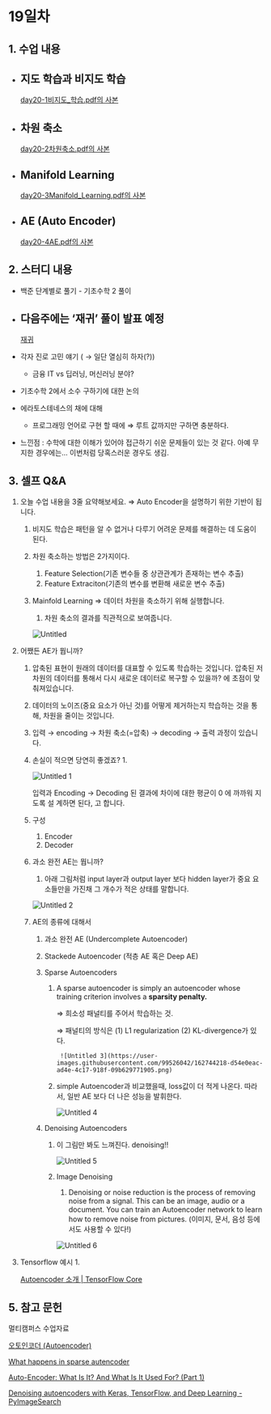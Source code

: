 # 19일차

## 1. 수업 내용

- 지도 학습과 비지도 학습
    - 
    
    [day20-1비지도_학습.pdf의 사본](https://drive.google.com/file/d/1xvWBYJhY_jRaaJCH8K5zC8JAQSfHAoO9/view?usp=drivesdk)
    
- 차원 축소
    - 
    
    [day20-2차원축소.pdf의 사본](https://drive.google.com/file/d/1_T2XQXXWhG5ITGWMjRKFEOjXJ4MSieAC/view?usp=drivesdk)
    
- Manifold Learning
    - 
    
    [day20-3Manifold_Learning.pdf의 사본](https://drive.google.com/file/d/1QQ80fQ6VbOkws92f0m6Zynvn9wyLq2xJ/view?usp=drivesdk)
    
- AE (Auto Encoder)
    - 
    
    [day20-4AE.pdf의 사본](https://drive.google.com/file/d/1EG6gnJ615wXDBUn5nm9vTpU_c6bemGMO/view?usp=drivesdk)
    

## 2. 스터디 내용

- 백준 단계별로 풀기 - 기초수학 2 풀이
- 다음주에는 ‘재귀’ 풀이 발표 예정
    - 
    
    [재귀](https://www.acmicpc.net/step/19)
    
- 각자 진로 고민 얘기 ( → 일단 열심히 하자(?))
    - 금융 IT  vs 딥러닝, 머신러닝 분야?
- 기초수학 2에서 소수 구하기에 대한 논의
- 에라토스테네스의 채에 대해
    - 프로그래밍 언어로 구현 할 때에 ⇒ 루트 값까지만 구하면 충분하다.

[](https://ko.wikipedia.org/wiki/%EC%97%90%EB%9D%BC%ED%86%A0%EC%8A%A4%ED%85%8C%EB%84%A4%EC%8A%A4%EC%9D%98_%EC%B2%B4)

- 느낀점 : 수학에 대한 이해가 있어야 접근하기 쉬운 문제들이 있는 것 같다. 아예 무지한 경우에는... 이번처럼 당혹스러운 경우도 생김.

## 3. 셀프 Q&A

1. 오늘 수업 내용을 3줄 요약해보세요. ⇒ Auto Encoder을 설명하기 위한 기반이 됩니다.
    1. 비지도 학습은 패턴을 알 수 없거나 다루기 어려운 문제를 해결하는 데 도움이 된다.
    2. 차원 축소하는 방법은 2가지이다. 
        1. Feature Selection(기존 변수들 중 상관관계가 존재하는 변수 추출)
        2. Feature Extraciton(기존의 변수를 변환해 새로운 변수 추출)
    3. Mainfold Learning ⇒ 데이터 차원을 축소하기 위해 실행합니다.
        1. 차원 축소의 결과를 직관적으로 보여줍니다.
        
        ![Untitled](https://user-images.githubusercontent.com/99526042/162744189-bd4432c8-85e0-4e7c-8068-4b7dc181e4f4.png)        
    
2. 어쨌든 AE가 뭡니까?
    1. 압축된 표현이 원래의 데이터를 대표할 수 있도록 학습하는 것입니다. 압축된 저차원의 데이터를 통해서 다시 새로운 데이터로 복구할 수 있을까? 에 초점이 맞춰져있습니다.
    2. 데이터의 노이즈(중요 요소가 아닌 것)를 어떻게 제거하는지 학습하는 것을 통해, 차원을 줄이는 것입니다.
    3. 입력 → encoding → 차원 축소(=압축) → decoding → 출력 과정이 있습니다.
    4. 손실이 적으면 당연히 좋겠죠?
        1. 
        
        ![Untitled 1](https://user-images.githubusercontent.com/99526042/162744211-799f4d4e-9efe-425b-9913-5b7f80f4f616.png)

        
        입력과 Encoding → Decoding 된 결과에 차이에 대한 평균이 0 에 까까워 지도록 설
        계하면 된다, 고 합니다.
        
    5. 구성
        1. Encoder
        2. Decoder 
    
    1. 과소 완전 AE는 뭡니까?
        1. 아래 그림처럼 input layer과 output layer 보다 hidden layer가 중요 요소들만을 가진채 그 개수가 적은 상태를 말합니다. 
            
          ![Untitled 2](https://user-images.githubusercontent.com/99526042/162744214-af392119-7ea3-4f12-bb51-e612bb9a72ba.png)
            
        
    2. AE의 종류에 대해서
        1. 과소 완전 AE (Undercomplete Autoencoder)
        2. Stackede Autoencoder (적층 AE 혹은 Deep AE)
        3. Sparse Autoencoders
            1. A sparse autoencoder is simply an autoencoder whose training criterion involves a **sparsity penalty.**
                
                ⇒ 희소성 패널티를 주어서 학습하는 것.
                
                ⇒ 패널티의 방식은 (1) L1 regularization (2) KL-divergence가 있다.
                
                    ![Untitled 3](https://user-images.githubusercontent.com/99526042/162744218-d54e0eac-ad4e-4c17-918f-09b629771905.png)
                
            2. simple Autoencoder과 비교했을때, loss값이 더 적게 나온다. 따라서, 일반 AE 보다 더 나은 성능을 발휘한다.
                
                ![Untitled 4](https://user-images.githubusercontent.com/99526042/162744222-90296fa1-9c9a-487c-b146-d4bed02c7463.png)
                
        4. Denoising Autoencoders
            1. 이 그림만 봐도 느껴진다. denoising!!
            
                ![Untitled 5](https://user-images.githubusercontent.com/99526042/162744223-fff58675-e9f7-496f-9eb9-79ea73a81e92.png)
            
            1. Image Denoising
                1. Denoising or noise reduction is the process of removing noise from a signal. This can be an image, audio or a document. You can train an Autoencoder network to learn how to remove noise from pictures. (이미지, 문서, 음성 등에서도 사용할 수 있다!)
                    
                ![Untitled 6](https://user-images.githubusercontent.com/99526042/162744226-cd31636e-6ffb-40e4-b542-bf9c2ed38796.png)
                    

1. Tensorflow 예시
    1. 
    
    [Autoencoder 소개 | TensorFlow Core](https://www.tensorflow.org/tutorials/generative/autoencoder?hl=ko)
    

## 5. 참고 문헌

멀티캠퍼스 수업자료

[오토인코더 (Autoencoder)](https://www.notion.so/Autoencoder-e0a65b4cd2454e47a75c540b425455ad) 

[What happens in sparse autencoder](https://medium.com/@syoya/what-happens-in-sparse-autencoder-b9a5a69da5c6)

[Auto-Encoder: What Is It? And What Is It Used For? (Part 1)](https://towardsdatascience.com/auto-encoder-what-is-it-and-what-is-it-used-for-part-1-3e5c6f017726)

[Denoising autoencoders with Keras, TensorFlow, and Deep Learning - PyImageSearch](https://pyimagesearch.com/2020/02/24/denoising-autoencoders-with-keras-tensorflow-and-deep-learning/)
